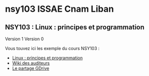 nsy103 ISSAE Cnam Liban
======

NSY103 : Linux : principes et programmation
----
Version 1
Version 0


Vous touvez ici les exemple du cours NSY103 : 

 * [Linux : principes et programmation](http://cours.cofares.net/cours-du-cnam/nsy103)
 * [Wiki des auditeurs](http://wiki.cofares.net)
 * [Le partage GDrive](https://drive.google.com/open?id=0B58w4Ko5sC4seGZ4RW5tU3BhTjg)
